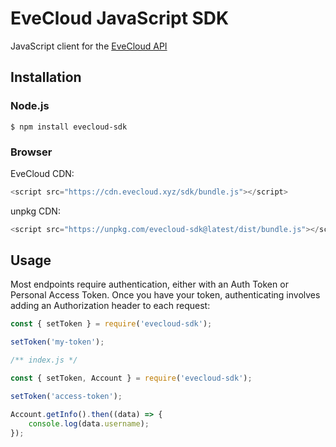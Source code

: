 # EveCloud JavaScript SDK

JavaScript client for the [EveCloud API](https://docs.evecloud.xyz/api)

## Installation

### Node.js

```
$ npm install evecloud-sdk
```

### Browser

EveCloud CDN:
```js
<script src="https://cdn.evecloud.xyz/sdk/bundle.js"></script>
```

unpkg CDN:
```js
<script src="https://unpkg.com/evecloud-sdk@latest/dist/bundle.js"></script>
```

## Usage

Most endpoints require authentication, either with an Auth Token or Personal Access Token.
Once you have your token, authenticating involves adding an Authorization header to each request:

```js
const { setToken } = require('evecloud-sdk');

setToken('my-token');
```

```js
/** index.js */

const { setToken, Account } = require('evecloud-sdk');

setToken('access-token');

Account.getInfo().then((data) => {
    console.log(data.username);
});
```
